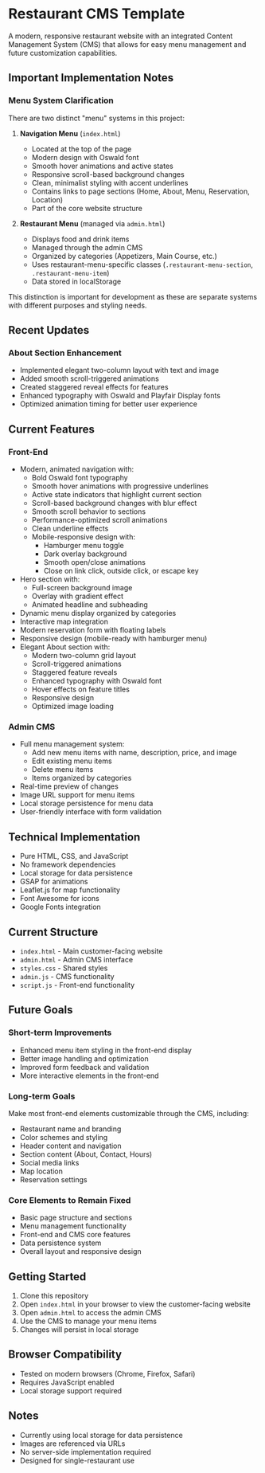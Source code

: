 # Restaurant CMS Template

A modern, responsive restaurant website with an integrated Content Management System (CMS) that allows for easy menu management and future customization capabilities.

## Important Implementation Notes

### Menu System Clarification
There are two distinct "menu" systems in this project:

1. **Navigation Menu** (`index.html`)
   - Located at the top of the page
   - Modern design with Oswald font
   - Smooth hover animations and active states
   - Responsive scroll-based background changes
   - Clean, minimalist styling with accent underlines
   - Contains links to page sections (Home, About, Menu, Reservation, Location)
   - Part of the core website structure

2. **Restaurant Menu** (managed via `admin.html`)
   - Displays food and drink items
   - Managed through the admin CMS
   - Organized by categories (Appetizers, Main Course, etc.)
   - Uses restaurant-menu-specific classes (`.restaurant-menu-section`, `.restaurant-menu-item`)
   - Data stored in localStorage

This distinction is important for development as these are separate systems with different purposes and styling needs.

## Recent Updates

### About Section Enhancement
- Implemented elegant two-column layout with text and image
- Added smooth scroll-triggered animations
- Created staggered reveal effects for features
- Enhanced typography with Oswald and Playfair Display fonts
- Optimized animation timing for better user experience

## Current Features

### Front-End
- Modern, animated navigation with:
  - Bold Oswald font typography
  - Smooth hover animations with progressive underlines
  - Active state indicators that highlight current section
  - Scroll-based background changes with blur effect
  - Smooth scroll behavior to sections
  - Performance-optimized scroll animations
  - Clean underline effects
  - Mobile-responsive design with:
    - Hamburger menu toggle
    - Dark overlay background
    - Smooth open/close animations
    - Close on link click, outside click, or escape key
- Hero section with:
  - Full-screen background image
  - Overlay with gradient effect
  - Animated headline and subheading
- Dynamic menu display organized by categories
- Interactive map integration
- Modern reservation form with floating labels
- Responsive design (mobile-ready with hamburger menu)
- Elegant About section with:
  - Modern two-column grid layout
  - Scroll-triggered animations
  - Staggered feature reveals
  - Enhanced typography with Oswald font
  - Hover effects on feature titles
  - Responsive design
  - Optimized image loading

### Admin CMS
- Full menu management system:
  - Add new menu items with name, description, price, and image
  - Edit existing menu items
  - Delete menu items
  - Items organized by categories
- Real-time preview of changes
- Image URL support for menu items
- Local storage persistence for menu data
- User-friendly interface with form validation

## Technical Implementation
- Pure HTML, CSS, and JavaScript
- No framework dependencies
- Local storage for data persistence
- GSAP for animations
- Leaflet.js for map functionality
- Font Awesome for icons
- Google Fonts integration

## Current Structure
- `index.html` - Main customer-facing website
- `admin.html` - Admin CMS interface
- `styles.css` - Shared styles
- `admin.js` - CMS functionality
- `script.js` - Front-end functionality

## Future Goals

### Short-term Improvements
- Enhanced menu item styling in the front-end display
- Better image handling and optimization
- Improved form feedback and validation
- More interactive elements in the front-end

### Long-term Goals
Make most front-end elements customizable through the CMS, including:
- Restaurant name and branding
- Color schemes and styling
- Header content and navigation
- Section content (About, Contact, Hours)
- Social media links
- Map location
- Reservation settings

### Core Elements to Remain Fixed
- Basic page structure and sections
- Menu management functionality
- Front-end and CMS core features
- Data persistence system
- Overall layout and responsive design

## Getting Started

1. Clone this repository
2. Open `index.html` in your browser to view the customer-facing website
3. Open `admin.html` to access the admin CMS
4. Use the CMS to manage your menu items
5. Changes will persist in local storage

## Browser Compatibility
- Tested on modern browsers (Chrome, Firefox, Safari)
- Requires JavaScript enabled
- Local storage support required

## Notes
- Currently using local storage for data persistence
- Images are referenced via URLs
- No server-side implementation required
- Designed for single-restaurant use
